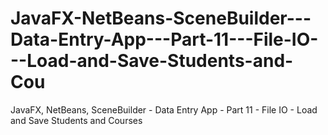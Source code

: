 # JavaFX-NetBeans-SceneBuilder---Data-Entry-App---Part-11---File-IO---Load-and-Save-Students-and-Cou
JavaFX, NetBeans, SceneBuilder - Data Entry App - Part 11 - File IO - Load and Save Students and Courses
